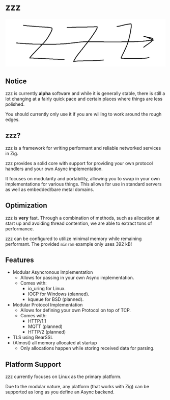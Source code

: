 # zzz
![zzz logo](./docs/img/zzz.png)

## Notice
zzz is currently **alpha** software and while it is generally stable, there is still a lot changing at a fairly quick pace and certain places where things are less polished.

You should currently only use it if you are willing to work around the rough edges.

## zzz?
zzz is a framework for writing performant and reliable networked services in Zig.

zzz provides a solid core with support for providing your own protocol handlers and your own Async implementation.

It focuses on modularity and portability, allowing you to swap in your own implementations for various things. This allows for use in standard servers as well as embedded/bare metal domains.

## Optimization
zzz is **very** fast. Through a combination of methods, such as allocation at start up and avoiding thread contention, we are able to extract tons of performance.

zzz can be configured to utilize minimal memory while remaining performant. The provided `minram` example only uses 392 kB!

## Features
- Modular Asyncronous Implementation
    - Allows for passing in your own Async implementation.
    - Comes with:
        - io_uring for Linux.
        - IOCP for Windows (planned).
        - kqueue for BSD (planned).
- Modular Protocol Implementation
    - Allows for defining your own Protocol on top of TCP.
    - Comes with:
        - HTTP/1.1
        - MQTT (planned)
        - HTTP/2 (planned)
- TLS using BearSSL
- (Almost) all memory allocated at startup
    - Only allocations happen while storing received data for parsing.


## Platform Support
zzz currently focuses on Linux as the primary platform.

Due to the modular nature, any platform (that works with Zig) can be supported as long as you define an Async backend.

